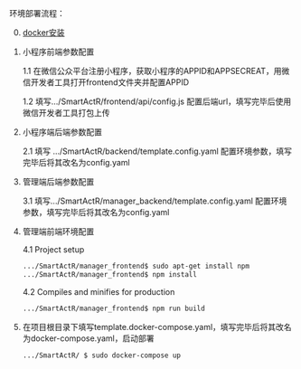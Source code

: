 环境部署流程：

0. [docker安装](https://yeasy.gitbook.io/docker_practice/install/ubuntu)

1. 小程序前端参数配置

   1.1 在微信公众平台注册小程序，获取小程序的APPID和APPSECREAT，用微信开发者工具打开frontend文件夹并配置APPID

   1.2 填写.../SmartActR/frontend/api/config.js 配置后端url，填写完毕后使用微信开发者工具打包上传

2. 小程序端后端参数配置

   2.1 填写 .../SmartActR/backend/template.config.yaml 配置环境参数，填写完毕后将其改名为config.yaml

3. 管理端后端参数配置

   3.1 填写.../SmartActR/manager_backend/template.config.yaml 配置环境参数，填写完毕后将其改名为config.yaml

4. 管理端前端环境配置

   4.1 Project setup

   ```sh
   .../SmartActR/manager_frontend$ sudo apt-get install npm
   .../SmartActR/manager_frontend$ npm install
   ```

   4.2 Compiles and minifies for production

   ```sh
   .../SmartActR/manager_frontend$ npm run build
   ```

5. 在项目根目录下填写template.docker-compose.yaml，填写完毕后将其改名为docker-compose.yaml，启动部署

   ```sh
   .../SmartActR/ $ sudo docker-compose up
   ```

   
